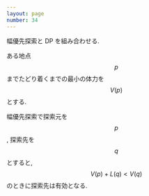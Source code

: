 ```yaml
---
layout: page
number: 34
---
```

幅優先探索と DP を組み合わせる.

ある地点 $$p$$ までたどり着くまでの最小の体力を $$V(p)$$ とする.

幅優先探索で探索元を $$p$$, 探索先を $$q$$ とすると, $$V(p)+L(q) \lt V(q)$$ のときに探索先は有効となる.
